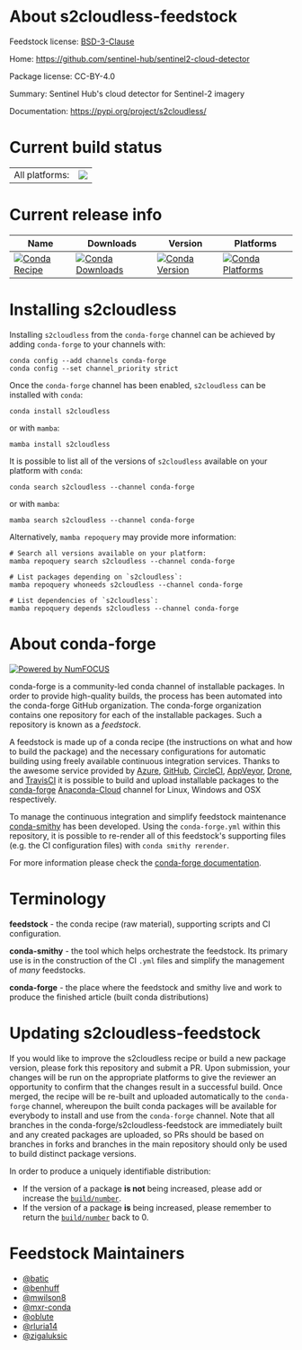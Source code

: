 About s2cloudless-feedstock
===========================

Feedstock license: [BSD-3-Clause](https://github.com/conda-forge/s2cloudless-feedstock/blob/main/LICENSE.txt)

Home: https://github.com/sentinel-hub/sentinel2-cloud-detector

Package license: CC-BY-4.0

Summary: Sentinel Hub's cloud detector for Sentinel-2 imagery

Documentation: https://pypi.org/project/s2cloudless/

Current build status
====================


<table><tr><td>All platforms:</td>
    <td>
      <a href="https://dev.azure.com/conda-forge/feedstock-builds/_build/latest?definitionId=8650&branchName=main">
        <img src="https://dev.azure.com/conda-forge/feedstock-builds/_apis/build/status/s2cloudless-feedstock?branchName=main">
      </a>
    </td>
  </tr>
</table>

Current release info
====================

| Name | Downloads | Version | Platforms |
| --- | --- | --- | --- |
| [![Conda Recipe](https://img.shields.io/badge/recipe-s2cloudless-green.svg)](https://anaconda.org/conda-forge/s2cloudless) | [![Conda Downloads](https://img.shields.io/conda/dn/conda-forge/s2cloudless.svg)](https://anaconda.org/conda-forge/s2cloudless) | [![Conda Version](https://img.shields.io/conda/vn/conda-forge/s2cloudless.svg)](https://anaconda.org/conda-forge/s2cloudless) | [![Conda Platforms](https://img.shields.io/conda/pn/conda-forge/s2cloudless.svg)](https://anaconda.org/conda-forge/s2cloudless) |

Installing s2cloudless
======================

Installing `s2cloudless` from the `conda-forge` channel can be achieved by adding `conda-forge` to your channels with:

```
conda config --add channels conda-forge
conda config --set channel_priority strict
```

Once the `conda-forge` channel has been enabled, `s2cloudless` can be installed with `conda`:

```
conda install s2cloudless
```

or with `mamba`:

```
mamba install s2cloudless
```

It is possible to list all of the versions of `s2cloudless` available on your platform with `conda`:

```
conda search s2cloudless --channel conda-forge
```

or with `mamba`:

```
mamba search s2cloudless --channel conda-forge
```

Alternatively, `mamba repoquery` may provide more information:

```
# Search all versions available on your platform:
mamba repoquery search s2cloudless --channel conda-forge

# List packages depending on `s2cloudless`:
mamba repoquery whoneeds s2cloudless --channel conda-forge

# List dependencies of `s2cloudless`:
mamba repoquery depends s2cloudless --channel conda-forge
```


About conda-forge
=================

[![Powered by
NumFOCUS](https://img.shields.io/badge/powered%20by-NumFOCUS-orange.svg?style=flat&colorA=E1523D&colorB=007D8A)](https://numfocus.org)

conda-forge is a community-led conda channel of installable packages.
In order to provide high-quality builds, the process has been automated into the
conda-forge GitHub organization. The conda-forge organization contains one repository
for each of the installable packages. Such a repository is known as a *feedstock*.

A feedstock is made up of a conda recipe (the instructions on what and how to build
the package) and the necessary configurations for automatic building using freely
available continuous integration services. Thanks to the awesome service provided by
[Azure](https://azure.microsoft.com/en-us/services/devops/), [GitHub](https://github.com/),
[CircleCI](https://circleci.com/), [AppVeyor](https://www.appveyor.com/),
[Drone](https://cloud.drone.io/welcome), and [TravisCI](https://travis-ci.com/)
it is possible to build and upload installable packages to the
[conda-forge](https://anaconda.org/conda-forge) [Anaconda-Cloud](https://anaconda.org/)
channel for Linux, Windows and OSX respectively.

To manage the continuous integration and simplify feedstock maintenance
[conda-smithy](https://github.com/conda-forge/conda-smithy) has been developed.
Using the ``conda-forge.yml`` within this repository, it is possible to re-render all of
this feedstock's supporting files (e.g. the CI configuration files) with ``conda smithy rerender``.

For more information please check the [conda-forge documentation](https://conda-forge.org/docs/).

Terminology
===========

**feedstock** - the conda recipe (raw material), supporting scripts and CI configuration.

**conda-smithy** - the tool which helps orchestrate the feedstock.
                   Its primary use is in the construction of the CI ``.yml`` files
                   and simplify the management of *many* feedstocks.

**conda-forge** - the place where the feedstock and smithy live and work to
                  produce the finished article (built conda distributions)


Updating s2cloudless-feedstock
==============================

If you would like to improve the s2cloudless recipe or build a new
package version, please fork this repository and submit a PR. Upon submission,
your changes will be run on the appropriate platforms to give the reviewer an
opportunity to confirm that the changes result in a successful build. Once
merged, the recipe will be re-built and uploaded automatically to the
`conda-forge` channel, whereupon the built conda packages will be available for
everybody to install and use from the `conda-forge` channel.
Note that all branches in the conda-forge/s2cloudless-feedstock are
immediately built and any created packages are uploaded, so PRs should be based
on branches in forks and branches in the main repository should only be used to
build distinct package versions.

In order to produce a uniquely identifiable distribution:
 * If the version of a package **is not** being increased, please add or increase
   the [``build/number``](https://docs.conda.io/projects/conda-build/en/latest/resources/define-metadata.html#build-number-and-string).
 * If the version of a package **is** being increased, please remember to return
   the [``build/number``](https://docs.conda.io/projects/conda-build/en/latest/resources/define-metadata.html#build-number-and-string)
   back to 0.

Feedstock Maintainers
=====================

* [@batic](https://github.com/batic/)
* [@benhuff](https://github.com/benhuff/)
* [@mwilson8](https://github.com/mwilson8/)
* [@mxr-conda](https://github.com/mxr-conda/)
* [@oblute](https://github.com/oblute/)
* [@rluria14](https://github.com/rluria14/)
* [@zigaluksic](https://github.com/zigaluksic/)

